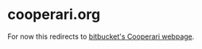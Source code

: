 # cooperari.org

For now this redirects to [bitbucket's Cooperari webpage](https://bitbucket.org/edrdo/cooperari).

